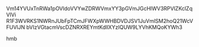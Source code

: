 Vm14YVUxTnRWa1pOVldoVVYwZDRWVmxYY3pGVmJGcHlWV3RPVlZKclZqVlVi
R1F3WVRKS1NWRnJUbFpTCmJFWXpWWHBDVDJSV1JuVmlSM2hoQ21WcVFUVlJN
bVIzVGtacmVscDZNRXREYmtKdllXYzlQUW9LYVhKMQoKYWh3

hmb